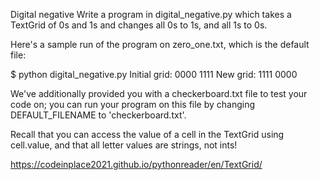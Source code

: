 Digital negative
Write a program in digital_negative.py which takes a TextGrid of 0s and 1s and changes all 0s to 1s, and all 1s to 0s.

Here's a sample run of the program on zero_one.txt, which is the default file:

$ python digital_negative.py
Initial grid:
0000
1111
New grid:
1111
0000

We've additionally provided you with a checkerboard.txt file to test your code on; you can run your program on this file by changing DEFAULT_FILENAME to 'checkerboard.txt'.

Recall that you can access the value of a cell in the TextGrid using cell.value, and that all letter values are strings, not ints!

https://codeinplace2021.github.io/pythonreader/en/TextGrid/
